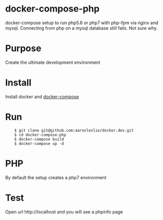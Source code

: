 # docker-compose-php

docker-compose setup to run php5.6 or php7 with php-fpm via nginx and mysql. Connecting from php on a mysql database still fails. Not sure why.

# Purpose

Create the ultimate development environment 

# Install

Install docker and [docker-compose](https://docs.docker.com/compose/install/)

# Run

		$ git clone git@github.com:aaronleslie/docker.dev.git
		$ cd docker-compose-php
		$ docker-compose build
		$ docker-compose up -d

# PHP

By default the setup creates a php7 environment

# Test

Open url http://localhost and you will see a phpinfo page
